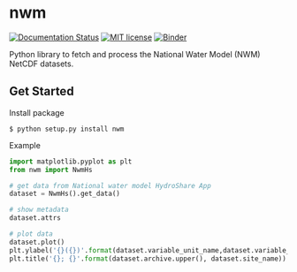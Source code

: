 # nwm
[![Documentation Status](https://readthedocs.org/projects/nwm/badge/?version=latest)](https://nwm.readthedocs.io/en/latest/?badge=latest)
[![MIT license](https://img.shields.io/badge/License-MIT-blue.svg)](https://github.com/gantian127/nwm/blob/master/LICENSE.txt)
[![Binder](https://mybinder.org/badge_logo.svg)](https://mybinder.org/v2/gh/gantian127/nwm/master?filepath=notebooks%2Fnwm.ipynb)



Python library to fetch and process the National Water Model (NWM) NetCDF datasets. 

## Get Started



Install package

```
$ python setup.py install nwm
```

Example 

```python
import matplotlib.pyplot as plt
from nwm import NwmHs

# get data from National water model HydroShare App
dataset = NwmHs().get_data()

# show metadata
dataset.attrs

# plot data
dataset.plot()
plt.ylabel('{}({})'.format(dataset.variable_unit_name,dataset.variable_unit))
plt.title('{}; {}'.format(dataset.archive.upper(), dataset.site_name))
```


